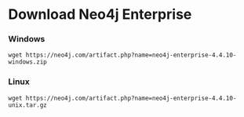 # Download Neo4j Enterprise

### Windows
```
wget https://neo4j.com/artifact.php?name=neo4j-enterprise-4.4.10-windows.zip
```

### Linux
```
wget https://neo4j.com/artifact.php?name=neo4j-enterprise-4.4.10-unix.tar.gz
```
